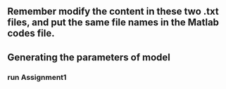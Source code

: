 ## Remember modify the content in these two .txt files, and put the same file names in the Matlab codes file. 

## Generating the parameters of model
### run Assignment1
